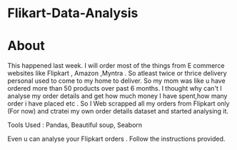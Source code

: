 # Flikart-Data-Analysis

# About

This happened last week. I will order most of the things from E commerce websites like Flipkart , Amazon ,Myntra . So atleast twice or thrice delivery personal used to come to my home to deliver. So my mom was like u have ordered more than 50 products over past 6 months. I thought why can't I analyse my order details and get how much money I have spent,how many order i have placed etc . So I Web scrapped all my orders from Flipkart only (For now) and ctratei my own order details dataset and started analysing it.


Tools Used : Pandas, Beautiful soup, Seaborn

Even u can analyse your Flipkart orders .
Follow the instructions provided.
